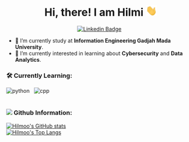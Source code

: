 <h1 align="center">Hi, there! I am Hilmi <img src="https://github.com/hilmoo/hilmoo/blob/main/asset/Hi.gif" width="30px"></h1>

<div align="center">

[![Linkedin Badge](https://img.shields.io/badge/-LinkedIn-0A66C2?style=for-the-badge&logo=linkedin&logoColor=white)](https://www.linkedin.com/in/hilmi05/) &nbsp;

</div>

- 🏫 I’m currently study at **Information Engineering Gadjah Mada University**.
- 🌱 I’m currently interested in learning about **Cybersecurity** and **Data Analytics**.
<div align="left">
<h3 align="left">🛠 Currently Learning:</h3>
<img height="30" src="https://img.shields.io/badge/-Python-0d182b?style=flat&logo=python" alt="python"> &nbsp;
<img height="30" src="https://img.shields.io/badge/-C++-0d182b?style=flat&logo=C%2B%2B&logoColor=326696" alt="cpp"> &nbsp;
</div>
<br>
<div align="left">

<h3 align="left"><img height="20" src="https://github.githubassets.com/assets/GitHub-Mark-ea2971cee799.png"> Github Information:</h3>

[![Hilmoo's GitHub stats](https://github-readme-stats.vercel.app/api?username=dexprexxtion&includeallcommits=true&show_icons=true&theme=tokyonight)](https://github.com/anuraghazra/github-readme-stats)
<br>
[![Hilmoo's Top Langs](https://github-readme-stats.vercel.app/api/top-langs/?username=hilmoo&layout=compact&theme=tokyonight&langs_count=8)](https://github.com/anuraghazra/github-readme-stats)
</div>
